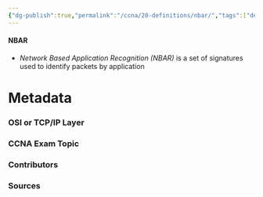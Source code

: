 ```yaml
---
{"dg-publish":true,"permalink":"/ccna/20-definitions/nbar/","tags":["defs_ccna"],"created":"2023-11-05T10:55:11.000-08:00","updated":"2023-11-07T09:26:12.000-08:00"}
---
```


#### NBAR
- *Network Based Application Recognition (NBAR)* is a set of signatures used to identify packets by application


# Metadata
### OSI or TCP/IP Layer

### CCNA Exam Topic

### Contributors

### Sources
